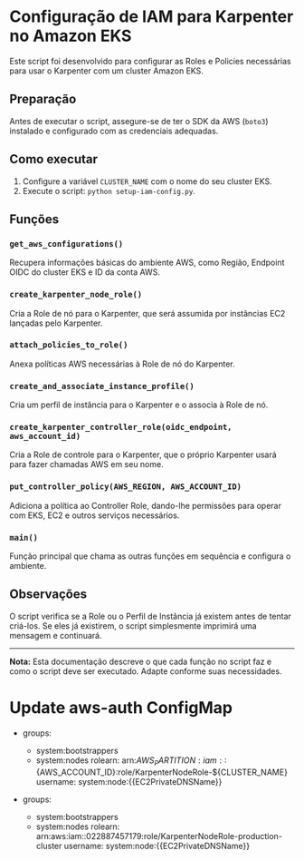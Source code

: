 # Configuração de IAM para Karpenter no Amazon EKS

Este script foi desenvolvido para configurar as Roles e Policies necessárias para usar o Karpenter com um cluster Amazon EKS.

## Preparação

Antes de executar o script, assegure-se de ter o SDK da AWS (`boto3`) instalado e configurado com as credenciais adequadas.

## Como executar

1. Configure a variável `CLUSTER_NAME` com o nome do seu cluster EKS.
2. Execute o script: `python setup-iam-config.py`.

## Funções

### `get_aws_configurations()`

Recupera informações básicas do ambiente AWS, como Região, Endpoint OIDC do cluster EKS e ID da conta AWS.

### `create_karpenter_node_role()`

Cria a Role de nó para o Karpenter, que será assumida por instâncias EC2 lançadas pelo Karpenter.

### `attach_policies_to_role()`

Anexa políticas AWS necessárias à Role de nó do Karpenter.

### `create_and_associate_instance_profile()`

Cria um perfil de instância para o Karpenter e o associa à Role de nó.

### `create_karpenter_controller_role(oidc_endpoint, aws_account_id)`

Cria a Role de controle para o Karpenter, que o próprio Karpenter usará para fazer chamadas AWS em seu nome.

### `put_controller_policy(AWS_REGION, AWS_ACCOUNT_ID)`

Adiciona a política ao Controller Role, dando-lhe permissões para operar com EKS, EC2 e outros serviços necessários.

### `main()`

Função principal que chama as outras funções em sequência e configura o ambiente.

## Observações

O script verifica se a Role ou o Perfil de Instância já existem antes de tentar criá-los. Se eles já existirem, o script simplesmente imprimirá uma mensagem e continuará.

---

**Nota:** Esta documentação descreve o que cada função no script faz e como o script deve ser executado. Adapte conforme suas necessidades.


###

# Update aws-auth ConfigMap

- groups:
  - system:bootstrappers
  - system:nodes
  rolearn: arn:${AWS_PARTITION}:iam::${AWS_ACCOUNT_ID}:role/KarpenterNodeRole-${CLUSTER_NAME}
  username: system:node:{{EC2PrivateDNSName}}


- groups:
  - system:bootstrappers
  - system:nodes
  rolearn: arn:aws:iam::022887457179:role/KarpenterNodeRole-production-cluster
  username: system:node:{{EC2PrivateDNSName}}